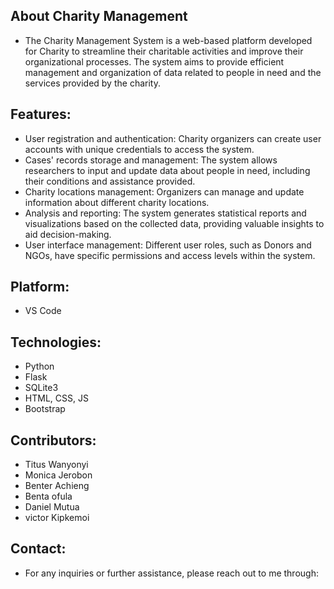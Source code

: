 ## About Charity Management 
* The Charity Management System is a web-based platform developed for Charity to streamline their charitable activities and improve their organizational processes. The system aims to provide efficient management and organization of data related to people in need and the services provided by the charity.

## Features:
* User registration and authentication: Charity organizers can create user accounts with unique credentials to access the system.
* Cases' records storage and management: The system allows researchers to input and update data about people in need, including their conditions and assistance provided.
* Charity locations management: Organizers can manage and update information about different charity locations.
* Analysis and reporting: The system generates statistical reports and visualizations based on the collected data, providing valuable insights to aid decision-making.
* User interface management: Different user roles, such as Donors and NGOs, have specific permissions and access levels within the system.

## Platform:
*  VS Code

## Technologies:
* Python
* Flask
* SQLite3
* HTML, CSS, JS
* Bootstrap

## Contributors:
* Titus Wanyonyi
* Monica Jerobon
* Benter Achieng
* Benta ofula
* Daniel Mutua
* victor Kipkemoi

## Contact:
* For any inquiries or further assistance, please reach out to me through:
   

